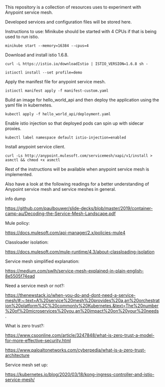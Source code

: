This repository is a collection of resources uses to experiment with Anypoint service mesh.

Developed services and configuration files will be stored here.

Instructions to use:
Minikube should be started with 4 CPUs if that is being used to run istio.

`minikube start --memory=16384 --cpus=4`

Download and install istio 1.6.8.

`curl -L https://istio.io/downloadIstio | ISTIO_VERSION=1.6.8 sh -`

`istioctl install --set profile=demo`

Apply the manifest file for anypoint service mesh.

`istioctl manifest apply -f manifest-custom.yaml`

Build an image for hello_world_api and then deploy the application using the yaml file in kubernetes.

`kubectl apply -f hello_world_api/deployment.yaml`

Enable istio injection so that deployed pods can spin up with sidecar proxies.

`kubectl label namespace default istio-injection=enabled`

Install anypoint service client.

`curl -Ls http://anypoint.mulesoft.com/servicemesh/xapi/v1/install > asmctl && chmod +x asmctl`

Rest of the instructions will be available when anypoint service mesh is implemented.

Also have a look at the following readings for a better understanding of Anypoint service mesh and service meshes in general.

info dump

https://github.com/paulbouwer/slide-decks/blob/master/2019/container-camp-au/Decoding-the-Service-Mesh-Landscape.pdf

Mule policy:

https://docs.mulesoft.com/api-manager/2.x/policies-mule4

Classloader isolation:

https://docs.mulesoft.com/mule-runtime/4.3/about-classloading-isolation

Service mesh simplified explanation:

https://medium.com/swlh/service-mesh-explained-in-plain-english-8e5505f74ead

Need a service mesh or not?:

https://thenewstack.io/when-you-do-and-dont-need-a-service-mesh/#:~:text=A%20service%20mesh%20provides%20a,an%20orchestration%20platform%2C%20commonly%20Kubernetes.&text=The%20number%20of%20microservices%20you,an%20impact%20on%20your%20needs.

What is zero trust?:

https://www.csoonline.com/article/3247848/what-is-zero-trust-a-model-for-more-effective-security.html

https://www.paloaltonetworks.com/cyberpedia/what-is-a-zero-trust-architecture

Service mesh set up:

https://kubernetes.io/blog/2020/03/18/kong-ingress-controller-and-istio-service-mesh/
